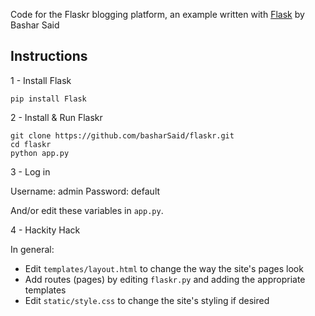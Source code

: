 Code for the Flaskr blogging platform, an example written with [Flask](http://flask.pocoo.org/) by Bashar Said

## Instructions

1 - Install Flask

```
pip install Flask
```

2 - Install & Run Flaskr

```
git clone https://github.com/basharSaid/flaskr.git
cd flaskr
python app.py
```

3 - Log in

Username: admin
Password: default

And/or edit these variables in `app.py`.

4 - Hackity Hack

In general:
* Edit `templates/layout.html` to change the way the site's pages look
* Add routes (pages) by editing `flaskr.py` and adding the appropriate templates
* Edit `static/style.css` to change the site's styling if desired

